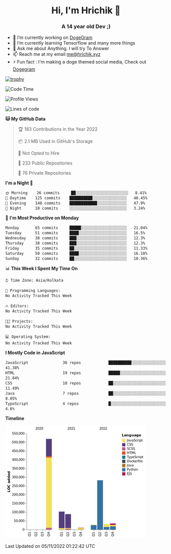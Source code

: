<h1 align="center">Hi, I'm Hrichik 👋</h1>
<h3 align="center">A 14 year old Dev ;) </h3>


- 🔭 I’m currently working on [DogeGram](https://dogegram.xyz)
- 🌱 I’m currently learning Tensorflow and many more things
- 💬 Ask me about Anything. I will try To Answer
- 📫 Reach me at my email me@hrichik.xyz
- ⚡ Fun fact : I'm making a doge themed social media, Check out [Dogegram](https://dogegram.xyz)

[![trophy](https://github-profile-trophy.vercel.app/?username=hrichiksite)](https://github.com/ryo-ma/github-profile-trophy)



<!--START_SECTION:waka-->
![Code Time](http://img.shields.io/badge/Code%20Time-18%20hrs%2057%20mins-blue)

![Profile Views](http://img.shields.io/badge/Profile%20Views-2-blue)

![Lines of code](https://img.shields.io/badge/From%20Hello%20World%20I%27ve%20Written-1%20Million%20lines%20of%20code-blue)

**🐱 My GitHub Data** 

> 🏆 183 Contributions in the Year 2022
 > 
> 📦 2.1 MB Used in GitHub's Storage 
 > 
> 🚫 Not Opted to Hire
 > 
> 📜 233 Public Repositories 
 > 
> 🔑 76 Private Repositories  
 > 
**I'm a Night 🦉** 

```text
🌞 Morning    26 commits     ██░░░░░░░░░░░░░░░░░░░░░░░   8.41% 
🌆 Daytime    125 commits    ██████████░░░░░░░░░░░░░░░   40.45% 
🌃 Evening    148 commits    ████████████░░░░░░░░░░░░░   47.9% 
🌙 Night      10 commits     ░░░░░░░░░░░░░░░░░░░░░░░░░   3.24%

```
📅 **I'm Most Productive on Monday** 

```text
Monday       65 commits     █████░░░░░░░░░░░░░░░░░░░░   21.04% 
Tuesday      51 commits     ████░░░░░░░░░░░░░░░░░░░░░   16.5% 
Wednesday    38 commits     ███░░░░░░░░░░░░░░░░░░░░░░   12.3% 
Thursday     38 commits     ███░░░░░░░░░░░░░░░░░░░░░░   12.3% 
Friday       35 commits     ██░░░░░░░░░░░░░░░░░░░░░░░   11.33% 
Saturday     50 commits     ████░░░░░░░░░░░░░░░░░░░░░   16.18% 
Sunday       32 commits     ██░░░░░░░░░░░░░░░░░░░░░░░   10.36%

```


📊 **This Week I Spent My Time On** 

```text
⌚︎ Time Zone: Asia/Kolkata

💬 Programming Languages: 
No Activity Tracked This Week

🔥 Editors: 
No Activity Tracked This Week

🐱‍💻 Projects: 
No Activity Tracked This Week

💻 Operating System: 
No Activity Tracked This Week

```

**I Mostly Code in JavaScript** 

```text
JavaScript               36 repos            ██████████░░░░░░░░░░░░░░░   41.38% 
HTML                     19 repos            █████░░░░░░░░░░░░░░░░░░░░   21.84% 
CSS                      10 repos            ██░░░░░░░░░░░░░░░░░░░░░░░   11.49% 
Java                     7 repos             ██░░░░░░░░░░░░░░░░░░░░░░░   8.05% 
TypeScript               4 repos             █░░░░░░░░░░░░░░░░░░░░░░░░   4.6%

```


**Timeline**

![Chart not found](https://raw.githubusercontent.com/hrichiksite/hrichiksite/master/charts/bar_graph.png) 


 Last Updated on 05/11/2022 01:22:42 UTC
<!--END_SECTION:waka-->
